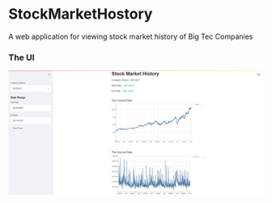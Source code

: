 # StockMarketHostory
A web application for viewing stock market history of Big Tec Companies 

### The UI 
![alt text](./assets/img/screenshot.png)
